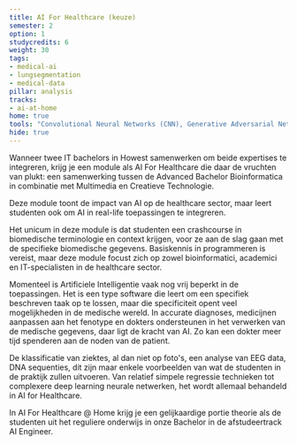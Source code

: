 ```yaml
---
title: AI For Healthcare (keuze)
semester: 2
option: 1
studycredits: 6
weight: 30
tags:
- medical-ai
- lungsegmentation
- medical-data
pillar: analysis
tracks:
- ai-at-home
home: true
tools: "Convolutional Neural Networks (CNN), Generative Adversarial Networks (GAN), Long-Short Term Memory (LSTM), Recurrent Neural Networks (RNN)" 
hide: true
---
```


Wanneer twee IT bachelors in Howest samenwerken om beide expertises te integreren, krijg je een module als AI For Healthcare die daar de vruchten van plukt: een samenwerking tussen de Advanced Bachelor Bioinformatica in combinatie met Multimedia en Creatieve Technologie.

Deze module toont de impact van AI op de healthcare sector, maar leert studenten ook om AI in real-life toepassingen te integreren.

Het unicum in deze module is dat studenten een crashcourse in biomedische terminologie en context krijgen, voor ze aan de slag gaan met de specifieke biomedische gegevens. Basiskennis in programmeren is vereist, maar deze module focust zich op zowel bioinformatici, academici en IT-specialisten in de healthcare sector.

Momenteel is Artificiele Intelligentie vaak nog vrij beperkt in de toepassingen. Het is een type software die leert om een specifiek beschreven taak op te lossen, maar die specificiteit opent veel mogelijkheden in de medische wereld. In accurate diagnoses, medicijnen aanpassen aan het fenotype en dokters ondersteunen in het verwerken van de medische gegevens, daar ligt de kracht van AI. Zo kan een dokter meer tijd spenderen aan de noden van de patient.

De klassificatie van ziektes, al dan niet op foto's, een analyse van EEG data, DNA sequenties, dit zijn maar enkele voorbeelden van wat de studenten in de praktijk zullen uitvoeren. Van relatief simpele regressie technieken tot complexere deep learning neurale netwerken, het wordt allemaal behandeld in AI for Healthcare.

In AI For Healthcare @ Home krijg je een gelijkaardige portie theorie als de studenten uit het reguliere onderwijs in onze Bachelor in de afstudeertrack AI Engineer.